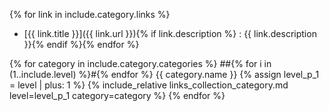 {% for link in include.category.links %}
- [{{ link.title }}]({{ link.url }}){% if link.description %}&nbsp;: {{ link.description }}{% endif %}{% endfor %}

{% for category in include.category.categories %}
##{% for i in (1..include.level) %}#{% endfor %} {{ category.name }}
{% assign level_p_1 = level | plus: 1 %}
{% include_relative links_collection_category.md level=level_p_1 category=category %}
{% endfor %}
